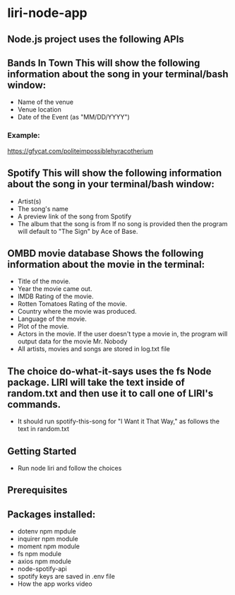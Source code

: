 # liri-node-app

## Node.js project uses the following APIs

## Bands In Town This will show the following information about the song in your terminal/bash window:

* Name of the venue
* Venue location
* Date of the Event (as "MM/DD/YYYY")
### Example:
https://gfycat.com/politeimpossiblehyracotherium

## Spotify This will show the following information about the song in your terminal/bash window:

* Artist(s)
* The song's name
* A preview link of the song from Spotify
* The album that the song is from If no song is provided then the program will default to "The Sign" by Ace of Base.

## OMBD movie database Shows the following information about the movie in the terminal:

* Title of the movie.
* Year the movie came out.
* IMDB Rating of the movie.
* Rotten Tomatoes Rating of the movie.
* Country where the movie was produced.
* Language of the movie.
* Plot of the movie.
* Actors in the movie. If the user doesn't type a movie in, the program will output data for the movie Mr. Nobody
* All artists, movies and songs are stored in log.txt file

## The choice do-what-it-says uses the fs Node package. LIRI will take the text inside of random.txt and then use it to call one of LIRI's commands.

* It should run spotify-this-song for "I Want it That Way," as follows the text in random.txt

## Getting Started

* Run node liri and follow the choices

## Prerequisites

## Packages installed:

* dotenv npm mpdule
* inquirer npm module
* moment npm module
* fs npm module
* axios npm module
* node-spotify-api
* spotify keys are saved in .env file
* How the app works video
